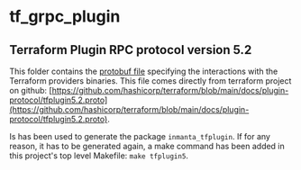 # tf_grpc_plugin

## Terraform Plugin RPC protocol version 5.2
This folder contains the [protobuf file](proto/inmanta_plugins/terraform/tfplugin5/tfplugin5.proto) specifying the interactions with the Terraform providers binaries.  This file comes directly from terraform project on github: [https://github.com/hashicorp/terraform/blob/main/docs/plugin-protocol/tfplugin5.2.proto](https://github.com/hashicorp/terraform/blob/main/docs/plugin-protocol/tfplugin5.2.proto).

Is has been used to generate the package `inmanta_tfplugin`.  If for any reason, it has to be generated again, a make command has been added in this project's top level Makefile: `make tfplugin5`.
